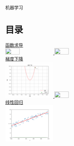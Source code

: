 机器学习

# 目录

<a href="Derivative.md">
    函数求导</br>
    <img border="0" src="images/derivative/derivativeShow.gif" width="30%" height="30%" />
    <img border="0" src="images/derivative/sinShow.gif" width="30%" height="30%" />
</a></br>
<a href="GradientDescent.md">
    梯度下降</br>
    <img border="0" src="images/gd/gdShow.gif" width="30%" height="30%" />
    <img border="0" src="images/gd/gdShowSin.gif" width="30%" height="30%" />
</a></br>
<a href="LinearRegression.md">
    线性回归</br>
    <img border="0" src="images/lr/lrShow2.gif" width="30%" height="30%" />
</a></br>

